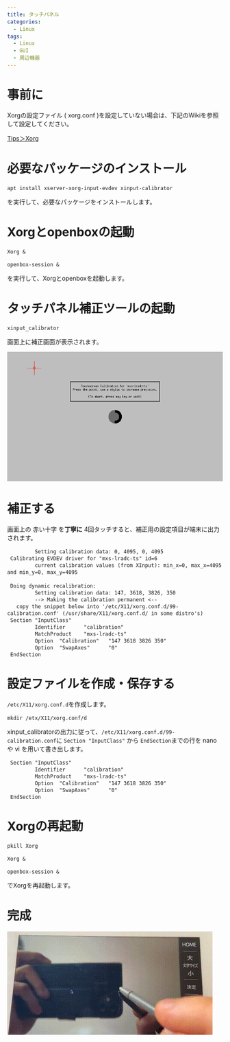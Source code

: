 ```yaml
---
title: タッチパネル
categories:
  - Linux
tags:
  - Linux
  - GUI
  - 周辺機器
---
```



# 事前に
Xorgの設定ファイル ( xorg.conf )を設定していない場合は、下記のWikiを参照して設定してください。  

[Tips＞Xorg](https://github.com/brain-hackers/README/wiki/Tips%EF%BC%9EXorg#xorgconf)

# 必要なパッケージのインストール
```
apt install xserver-xorg-input-evdev xinput-calibrator
```
を実行して、必要なパッケージをインストールします。

# Xorgとopenboxの起動
```
Xorg &
```
```
openbox-session &
```
を実行して、Xorgとopenboxを起動します。

# タッチパネル補正ツールの起動
```
xinput_calibrator
```

画面上に補正画面が表示されます。

![xinput-calibratorの画面](/assets/images/xinput-calibrator.png)

# 補正する
画面上の 赤い十字 を**丁寧に** 4回タッチすると、補正用の設定項目が端末に出力されます。

```
         Setting calibration data: 0, 4095, 0, 4095
 Calibrating EVDEV driver for "mxs-lradc-ts" id=6
         current calibration values (from XInput): min_x=0, max_x=4095 and min_y=0, max_y=4095
 
 Doing dynamic recalibration:
         Setting calibration data: 147, 3618, 3826, 350
         --> Making the calibration permanent <--
   copy the snippet below into '/etc/X11/xorg.conf.d/99-calibration.conf' (/usr/share/X11/xorg.conf.d/ in some distro's)
 Section "InputClass"
         Identifier      "calibration"
         MatchProduct    "mxs-lradc-ts"
         Option  "Calibration"   "147 3618 3826 350"
         Option  "SwapAxes"      "0"
 EndSection
 ```

# 設定ファイルを作成・保存する
`/etc/X11/xorg.conf.d`を作成します。

```
mkdir /etx/X11/xorg.conf/d
```

xinput_calibratorの出力に従って、`/etc/X11/xorg.conf.d/99-calibration.conf`に
`Section "InputClass"` から `EndSection`までの行を nano や vi を用いて書き出します。

```
 Section "InputClass"
         Identifier      "calibration"
         MatchProduct    "mxs-lradc-ts"
         Option  "Calibration"   "147 3618 3826 350"
         Option  "SwapAxes"      "0"
 EndSection
 ```

# Xorgの再起動
```
pkill Xorg
```
```
Xorg &
```
```
openbox-session &
```
でXorgを再起動します。

# 完成
![ちゃんとタッチした場所にカーソルが来ています](/assets/images/calibrator-done.gif)
